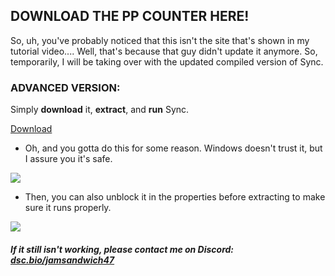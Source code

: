 ## DOWNLOAD THE PP COUNTER HERE!

So, uh, you've probably noticed that this isn't the site that's shown in my tutorial video....
Well, that's because that guy didn't update it anymore. So, temporarily, I will be taking over with the updated compiled version of Sync.

### ADVANCED VERSION:

Simply **download** it, **extract**, and **run** Sync.

<script async defer src="https://buttons.github.io/buttons.js"></script>

<a class="github-button" href="https://github.com/jericjan/jeric-osu-sync/releases/download/9%2F13/Jeric.s_Sync_Collection0913.rar" data-icon="octicon-download" data-size="large" aria-label="Download ntkme/github-buttons on GitHub">Download</a>


- Oh, and you gotta do this for some reason. Windows doesn't trust it, but I assure you it's safe.
<img src="https://i.imgur.com/YCuiShV.png">

- Then, you can also unblock it in the properties before extracting to make sure it runs properly.
<img src="https://i.imgur.com/AmSL3kE.png">

##### If it still isn't working, please contact me on Discord: [dsc.bio/jamsandwich47](https://discord.bio/p/jamsandwich47)
